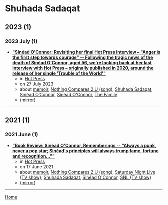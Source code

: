 # Shuhada Sadaqat

## 2023 (1)

### 2023 July (1)

 - [**"Sinéad O'Connor: Revisiting her final Hot Press interview – "Anger is the first step towards courage" -- Following the tragic news of the death of Sinéad O'Connor, aged 56, we're looking back at her last interview with Hot Press – originally published in 2020, around the release of her single 'Trouble of the World'"**](https://www.hotpress.com/music/sinead-oconnor-revisiting-her-final-hot-press-interview-anger-is-the-first-step-towards-courage-22981817)
    - in [Hot Press](../../publications/f-j/hot-press/index.md)
    - on 27 July 2023
    - about [memoir](../../topics/memoir/index.md), [Nothing Compares 2 U (song)](../../topics/song/nothing-compares-2-u/index.md), [Shuhada Sadaqat](../../topics/shuhada-sadaqat/index.md), [Sinéad O’Connor](../../topics/sin-ad-o-connor/index.md), [Sinéad O'Connor](../../topics/sin-ad-o-connor/index.md), [The Family](../../topics/the-family/index.md)
    - ([mirror](https://web.archive.org/web/*/https://www.hotpress.com/music/sinead-oconnor-revisiting-her-final-hot-press-interview-anger-is-the-first-step-towards-courage-22981817))

----

## 2021 (1)

### 2021 June (1)

 - [**"Book Review: Sinéad O'Connor, Rememberings -- "Always a punk, never a pop star; Sinéad's principles will always trump fame, fortune and recognition...""**](https://www.hotpress.com/opinion/book-review-sinead-oconnor-rememberings-22857586)
    - in [Hot Press](../../publications/f-j/hot-press/index.md)
    - on 17 June 2021
    - about [memoir](../../topics/memoir/index.md), [Nothing Compares 2 U (song)](../../topics/song/nothing-compares-2-u/index.md), [Saturday Night Live (TV show)](../../topics/tv-show/saturday-night-live/index.md), [Shuhada Sadaqat](../../topics/shuhada-sadaqat/index.md), [Sinéad O'Connor](../../topics/sin-ad-o-connor/index.md), [SNL (TV show)](../../topics/tv-show/snl/index.md)
    - ([mirror](https://web.archive.org/web/*/https://www.hotpress.com/opinion/book-review-sinead-oconnor-rememberings-22857586))

----

[Home](../index.md)
